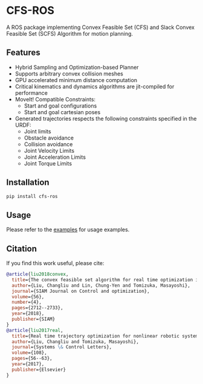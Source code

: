 # CFS-ROS

A ROS package implementing Convex Feasible Set (CFS) and Slack Convex Feasible Set (SCFS) Algorithm for motion planning.

## Features

- Hybrid Sampling and Optimization-based Planner
- Supports arbitrary convex collision meshes
- GPU accelerated minimum distance computation
- Critical kinematics and dynamics algorithms are jit-compiled for performance
- MoveIt! Compatible Constraints:
  - Start and goal configurations
  - Start and goal cartesian poses
- Generated trajectories respects the following constraints specified in the URDF:
  - Joint limits
  - Obstacle avoidance
  - Collision avoidance
  - Joint Velocity Limits
  - Joint Acceleration Limits
  - Joint Torque Limits
  
## Installation
~~~bash
pip install cfs-ros
~~~

## Usage

Please refer to the [examples](examples) for usage examples.

## Citation

If you find this work useful, please cite:

```bibtex
@article{liu2018convex,
  title={The convex feasible set algorithm for real time optimization in motion planning},
  author={Liu, Changliu and Lin, Chung-Yen and Tomizuka, Masayoshi},
  journal={SIAM Journal on Control and optimization},
  volume={56},
  number={4},
  pages={2712--2733},
  year={2018},
  publisher={SIAM}
}
@article{liu2017real,
  title={Real time trajectory optimization for nonlinear robotic systems: Relaxation and convexification},
  author={Liu, Changliu and Tomizuka, Masayoshi},
  journal={Systems \& Control Letters},
  volume={108},
  pages={56--63},
  year={2017},
  publisher={Elsevier}
}
```

